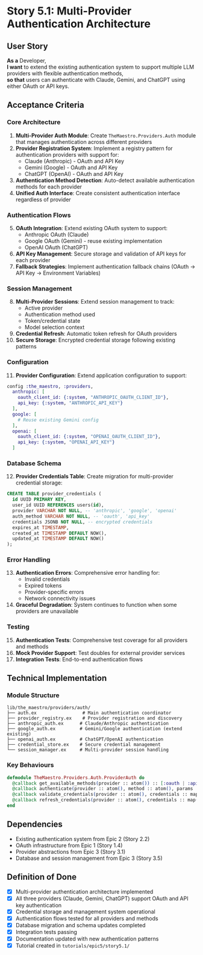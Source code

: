 # Story 5.1: Multi-Provider Authentication Architecture

## User Story
**As a** Developer,  
**I want** to extend the existing authentication system to support multiple LLM providers with flexible authentication methods,  
**so that** users can authenticate with Claude, Gemini, and ChatGPT using either OAuth or API keys.

## Acceptance Criteria

### Core Architecture
1. **Multi-Provider Auth Module**: Create `TheMaestro.Providers.Auth` module that manages authentication across different providers
2. **Provider Registration System**: Implement a registry pattern for authentication providers with support for:
   - Claude (Anthropic) - OAuth and API Key
   - Gemini (Google) - OAuth and API Key  
   - ChatGPT (OpenAI) - OAuth and API Key
3. **Authentication Method Detection**: Auto-detect available authentication methods for each provider
4. **Unified Auth Interface**: Create consistent authentication interface regardless of provider

### Authentication Flows
5. **OAuth Integration**: Extend existing OAuth system to support:
   - Anthropic OAuth (Claude)
   - Google OAuth (Gemini) - reuse existing implementation
   - OpenAI OAuth (ChatGPT)
6. **API Key Management**: Secure storage and validation of API keys for each provider
7. **Fallback Strategies**: Implement authentication fallback chains (OAuth → API Key → Environment Variables)

### Session Management
8. **Multi-Provider Sessions**: Extend session management to track:
   - Active provider
   - Authentication method used
   - Token/credential state
   - Model selection context
9. **Credential Refresh**: Automatic token refresh for OAuth providers
10. **Secure Storage**: Encrypted credential storage following existing patterns

### Configuration
11. **Provider Configuration**: Extend application configuration to support:
   ```elixir
   config :the_maestro, :providers,
     anthropic: [
       oauth_client_id: {:system, "ANTHROPIC_OAUTH_CLIENT_ID"},
       api_key: {:system, "ANTHROPIC_API_KEY"}
     ],
     google: [
       # Reuse existing Gemini config
     ],
     openai: [
       oauth_client_id: {:system, "OPENAI_OAUTH_CLIENT_ID"}, 
       api_key: {:system, "OPENAI_API_KEY"}
     ]
   ```

### Database Schema
12. **Provider Credentials Table**: Create migration for multi-provider credential storage:
   ```sql
   CREATE TABLE provider_credentials (
     id UUID PRIMARY KEY,
     user_id UUID REFERENCES users(id),
     provider VARCHAR NOT NULL, -- 'anthropic', 'google', 'openai'
     auth_method VARCHAR NOT NULL, -- 'oauth', 'api_key'
     credentials JSONB NOT NULL, -- encrypted credentials
     expires_at TIMESTAMP,
     created_at TIMESTAMP DEFAULT NOW(),
     updated_at TIMESTAMP DEFAULT NOW()
   );
   ```

### Error Handling
13. **Authentication Errors**: Comprehensive error handling for:
    - Invalid credentials
    - Expired tokens
    - Provider-specific errors
    - Network connectivity issues
14. **Graceful Degradation**: System continues to function when some providers are unavailable

### Testing
15. **Authentication Tests**: Comprehensive test coverage for all providers and methods
16. **Mock Provider Support**: Test doubles for external provider services
17. **Integration Tests**: End-to-end authentication flows

## Technical Implementation

### Module Structure
```
lib/the_maestro/providers/auth/
├── auth.ex                 # Main authentication coordinator
├── provider_registry.ex    # Provider registration and discovery
├── anthropic_auth.ex      # Claude/Anthropic authentication
├── google_auth.ex         # Gemini/Google authentication (extend existing)
├── openai_auth.ex         # ChatGPT/OpenAI authentication
├── credential_store.ex    # Secure credential management
└── session_manager.ex     # Multi-provider session handling
```

### Key Behaviours
```elixir
defmodule TheMaestro.Providers.Auth.ProviderAuth do
  @callback get_available_methods(provider :: atom()) :: [:oauth | :api_key]
  @callback authenticate(provider :: atom(), method :: atom(), params :: map()) :: {:ok, credentials} | {:error, reason}
  @callback validate_credentials(provider :: atom(), credentials :: map()) :: {:ok, valid_credentials} | {:error, reason}
  @callback refresh_credentials(provider :: atom(), credentials :: map()) :: {:ok, new_credentials} | {:error, reason}
end
```

## Dependencies
- Existing authentication system from Epic 2 (Story 2.2)
- OAuth infrastructure from Epic 1 (Story 1.4)  
- Provider abstractions from Epic 3 (Story 3.1)
- Database and session management from Epic 3 (Story 3.5)

## Definition of Done
- [x] Multi-provider authentication architecture implemented
- [x] All three providers (Claude, Gemini, ChatGPT) support OAuth and API key authentication
- [x] Credential storage and management system operational
- [x] Authentication flows tested for all providers and methods
- [x] Database migration and schema updates completed
- [x] Integration tests passing
- [x] Documentation updated with new authentication patterns
- [x] Tutorial created in `tutorials/epic5/story5.1/`